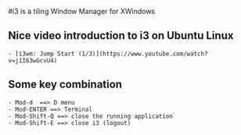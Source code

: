 #i3 is a tiling Window Manager for XWindows

## Nice video introduction to i3 on Ubuntu Linux

    - [i3wm: Jump Start (1/3)](https://www.youtube.com/watch?v=j1I63wGcvU4)

## Some key combination

    - Mod-d  ==> D menu
    - Mod-ENTER ==> Terminal
    - Mod-Shift-Q ==> close the running application
    - Mod-Shift-E ==> close i3 (logout)